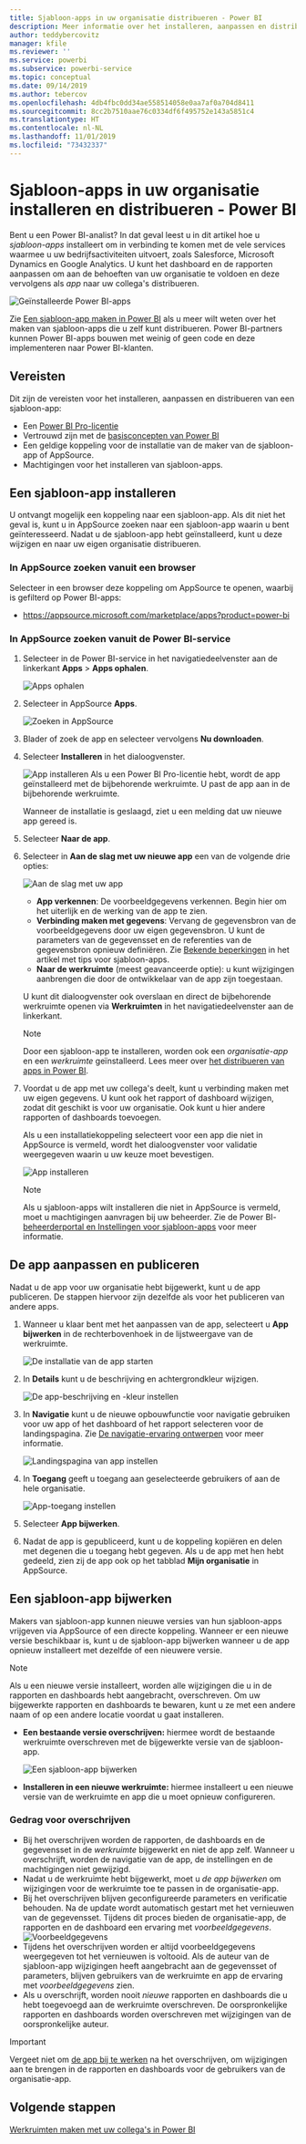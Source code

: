 ```yaml
---
title: Sjabloon-apps in uw organisatie distribueren - Power BI
description: Meer informatie over het installeren, aanpassen en distribueren van sjabloon-apps in uw organisatie in Power BI.
author: teddybercovitz
manager: kfile
ms.reviewer: ''
ms.service: powerbi
ms.subservice: powerbi-service
ms.topic: conceptual
ms.date: 09/14/2019
ms.author: tebercov
ms.openlocfilehash: 4db4fbc0dd34ae558514058e0aa7af0a704d8411
ms.sourcegitcommit: 8cc2b7510aae76c0334df6f495752e143a5851c4
ms.translationtype: HT
ms.contentlocale: nl-NL
ms.lasthandoff: 11/01/2019
ms.locfileid: "73432337"
---
```

# <a name="install-and-distribute-template-apps-in-your-organization---power-bi"></a>Sjabloon-apps in uw organisatie installeren en distribueren - Power BI

Bent u een Power BI-analist? In dat geval leest u in dit artikel hoe u *sjabloon-apps* installeert om in verbinding te komen met de vele services waarmee u uw bedrijfsactiviteiten uitvoert, zoals Salesforce, Microsoft Dynamics en Google Analytics. U kunt het dashboard en de rapporten aanpassen om aan de behoeften van uw organisatie te voldoen en deze vervolgens als *app* naar uw collega's distribueren. 

![Geïnstalleerde Power BI-apps](media/service-template-apps-install-distribute/power-bi-get-apps.png)

Zie [Een sjabloon-app maken in Power BI](service-template-apps-create.md) als u meer wilt weten over het maken van sjabloon-apps die u zelf kunt distribueren. Power BI-partners kunnen Power BI-apps bouwen met weinig of geen code en deze implementeren naar Power BI-klanten. 

## <a name="prerequisites"></a>Vereisten  

Dit zijn de vereisten voor het installeren, aanpassen en distribueren van een sjabloon-app: 

- Een [Power BI Pro-licentie](service-self-service-signup-for-power-bi.md)
- Vertrouwd zijn met de [basisconcepten van Power BI](service-basic-concepts.md)
- Een geldige koppeling voor de installatie van de maker van de sjabloon-app of AppSource. 
- Machtigingen voor het installeren van sjabloon-apps. 

## <a name="install-a-template-app"></a>Een sjabloon-app installeren

U ontvangt mogelijk een koppeling naar een sjabloon-app. Als dit niet het geval is, kunt u in AppSource zoeken naar een sjabloon-app waarin u bent geïnteresseerd. Nadat u de sjabloon-app hebt geïnstalleerd, kunt u deze wijzigen en naar uw eigen organisatie distribueren.

### <a name="search-appsource-from-a-browser"></a>In AppSource zoeken vanuit een browser

Selecteer in een browser deze koppeling om AppSource te openen, waarbij is gefilterd op Power BI-apps:

- https://appsource.microsoft.com/marketplace/apps?product=power-bi

### <a name="search-appsource-from-the-power-bi-service"></a>In AppSource zoeken vanuit de Power BI-service

1. Selecteer in de Power BI-service in het navigatiedeelvenster aan de linkerkant **Apps** > **Apps ophalen**.

    ![Apps ophalen](media/service-template-apps-install-distribute/power-bi-get-apps-arrow.png)

2. Selecteer in AppSource **Apps**.

    ![Zoeken in AppSource](media/service-template-apps-install-distribute/power-bi-appsource.png)

3. Blader of zoek de app en selecteer vervolgens **Nu downloaden**.

4. Selecteer **Installeren** in het dialoogvenster.

    ![App installeren](media/service-template-apps-install-distribute/power-install-dialog.png) Als u een Power BI Pro-licentie hebt, wordt de app geïnstalleerd met de bijbehorende werkruimte. U past de app aan in de bijbehorende werkruimte.

    Wanneer de installatie is geslaagd, ziet u een melding dat uw nieuwe app gereed is.
4. Selecteer **Naar de app**.
5. Selecteer in **Aan de slag met uw nieuwe app**  een van de volgende drie opties:

    ![Aan de slag met uw app](media/service-template-apps-create/power-bi-template-app-get-started.png)

    - **App verkennen**: De voorbeeldgegevens verkennen. Begin hier om het uiterlijk en de werking van de app te zien. 
    - **Verbinding maken met gegevens**: Vervang de gegevensbron van de voorbeeldgegevens door uw eigen gegevensbron. U kunt de parameters van de gegevensset en de referenties van de gegevensbron opnieuw definiëren. Zie [Bekende beperkingen](service-template-apps-tips.md#known-limitations) in het artikel met tips voor sjabloon-apps. 
    - **Naar de werkruimte** (meest geavanceerde optie): u kunt wijzigingen aanbrengen die door de ontwikkelaar van de app zijn toegestaan.

    U kunt dit dialoogvenster ook overslaan en direct de bijbehorende werkruimte openen via **Werkruimten** in het navigatiedeelvenster aan de linkerkant.
    >[!NOTE]
    >Door een sjabloon-app te installeren, worden ook een *organisatie-app* en een *werkruimte* geïnstalleerd. Lees meer over [het distribueren van apps in Power BI](service-create-distribute-apps.md).
 
6. Voordat u de app met uw collega's deelt, kunt u verbinding maken met uw eigen gegevens. U kunt ook het rapport of dashboard wijzigen, zodat dit geschikt is voor uw organisatie. Ook kunt u hier andere rapporten of dashboards toevoegen.

   Als u een installatiekoppeling selecteert voor een app die niet in AppSource is vermeld, wordt het dialoogvenster voor validatie weergegeven waarin u uw keuze moet bevestigen.

   ![App installeren](media/service-template-apps-install-distribute/power-install-unvalidated-dialog.png)

   >[!NOTE]
   >Als u sjabloon-apps wilt installeren die niet in AppSource is vermeld, moet u machtigingen aanvragen bij uw beheerder. Zie de Power BI-[beheerderportal en Instellingen voor sjabloon-apps](service-admin-portal.md#template-apps-settings) voor meer informatie.

## <a name="customize-and-publish-the-app"></a>De app aanpassen en publiceren

Nadat u de app voor uw organisatie hebt bijgewerkt, kunt u de app publiceren. De stappen hiervoor zijn dezelfde als voor het publiceren van andere apps.

1. Wanneer u klaar bent met het aanpassen van de app, selecteert u **App bijwerken** in de rechterbovenhoek in de lijstweergave van de werkruimte.  

    ![De installatie van de app starten](media/service-template-apps-install-distribute/power-bi-start-install-app.png)

2. In **Details** kunt u de beschrijving en achtergrondkleur wijzigen.

   ![De app-beschrijving en -kleur instellen](media/service-template-apps-install-distribute/power-bi-install-app-details.png)

3. In **Navigatie** kunt u de nieuwe opbouwfunctie voor navigatie gebruiken voor uw app of het dashboard of het rapport selecteren voor de landingspagina. Zie [De navigatie-ervaring ontwerpen](service-create-distribute-apps.md#design-the-navigation-experience) voor meer informatie.

   ![Landingspagina van app instellen](media/service-template-apps-install-distribute/power-bi-install-app-content.png)

4. In **Toegang** geeft u toegang aan geselecteerde gebruikers of aan de hele organisatie.  

   ![App-toegang instellen](media/service-template-apps-install-distribute/power-bi-install-access.png)

5. Selecteer **App bijwerken**. 

6. Nadat de app is gepubliceerd, kunt u de koppeling kopiëren en delen met degenen die u toegang hebt gegeven. Als u de app met hen hebt gedeeld, zien zij de app ook op het tabblad **Mijn organisatie** in AppSource.

## <a name="update-a-template-app"></a>Een sjabloon-app bijwerken

Makers van sjabloon-app kunnen nieuwe versies van hun sjabloon-apps vrijgeven via AppSource of een directe koppeling. Wanneer er een nieuwe versie beschikbaar is, kunt u de sjabloon-app bijwerken wanneer u de app opnieuw installeert met dezelfde of een nieuwere versie.

  >[!NOTE]
  >Als u een nieuwe versie installeert, worden alle wijzigingen die u in de rapporten en dashboards hebt aangebracht, overschreven. Om uw bijgewerkte rapporten en dashboards te bewaren, kunt u ze met een andere naam of op een andere locatie voordat u gaat installeren.

- **Een bestaande versie overschrijven:** hiermee wordt de bestaande werkruimte overschreven met de bijgewerkte versie van de sjabloon-app.

   ![Een sjabloon-app bijwerken](media/service-template-apps-install-distribute/power-bi-update-app-overwrite.png)

- **Installeren in een nieuwe werkruimte:** hiermee installeert u een nieuwe versie van de werkruimte en app die u moet opnieuw configureren.

### <a name="overwrite-behavior"></a>Gedrag voor overschrijven

* Bij het overschrijven worden de rapporten, de dashboards en de gegevensset in de *werkruimte* bijgewerkt en niet de app zelf. Wanneer u overschrijft, worden de navigatie van de app, de instellingen en de machtigingen niet gewijzigd.
* Nadat u de werkruimte hebt bijgewerkt, moet u *de app bijwerken* om wijzigingen voor de werkruimte toe te passen in de organisatie-app.
* Bij het overschrijven blijven geconfigureerde parameters en verificatie behouden. Na de update wordt automatisch gestart met het vernieuwen van de gegevensset. Tijdens dit proces bieden de organisatie-app, de rapporten en de dashboard een ervaring met *voorbeeldgegevens*.
  ![Voorbeeldgegevens](media/service-template-apps-install-distribute/power-bi-sample-data.png)
* Tijdens het overschrijven worden er altijd voorbeeldgegevens weergegeven tot het vernieuwen is voltooid. Als de auteur van de sjabloon-app wijzigingen heeft aangebracht aan de gegevensset of parameters, blijven gebruikers van de werkruimte en app de ervaring met *voorbeeldgegevens* zien.
* Als u overschrijft, worden nooit *nieuwe* rapporten en dashboards die u hebt toegevoegd aan de werkruimte overschreven. De oorspronkelijke rapporten en dashboards worden overschreven met wijzigingen van de oorspronkelijke auteur.

>[!IMPORTANT]
>Vergeet niet om [de app bij te werken](#customize-and-publish-the-app) na het overschrijven, om wijzigingen aan te brengen in de rapporten en dashboards voor de gebruikers van de organisatie-app.

## <a name="next-steps"></a>Volgende stappen

[Werkruimten maken met uw collega's in Power BI](service-create-workspaces.md)
